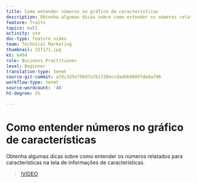 ```yaml
---
title: Como entender números no gráfico de características
description: Obtenha algumas dicas sobre como entender os números relatados para características na tela de informações de características.
feature: Traits
topics: null
activity: use
doc-type: feature video
team: Technical Marketing
thumbnail: 327171.jpg
kt: 6494
role: Business Practitioner
level: Beginner
translation-type: tm+mt
source-git-commit: a7dc335e75697a7b1720eccdadbb9605fdeda798
workflow-type: tm+mt
source-wordcount: '46'
ht-degree: 2%

---
```



# Como entender números no gráfico de características

Obtenha algumas dicas sobre como entender os números relatados para características na tela de informações de características.

>[!VIDEO](https://video.tv.adobe.com/v/327171/?quality=12&learn=on)
